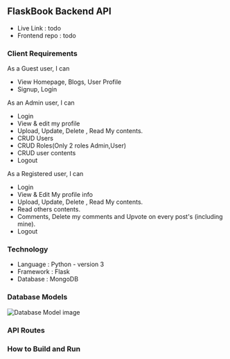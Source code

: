 ## FlaskBook Backend API

* Live Link : todo
* Frontend repo : todo

### Client Requirements
As a Guest user, I can
* View Homepage, Blogs, User Profile
* Signup, Login

As an Admin user, I can
* Login
* View & edit my profile
* Upload, Update, Delete , Read My contents.
* CRUD Users
* CRUD Roles(Only 2 roles Admin,User)
* CRUD user contents
* Logout

As a Registered user, I can
* Login
* View & Edit My profile info
* Upload, Update, Delete , Read My contents.
* Read others contents.
* Comments, Delete my comments and Upvote on every post's (including mine).
* Logout

### Technology
* Language : Python - version 3
* Framework : Flask
* Database : MongoDB

### Database Models
![Database Model image](https://drive.google.com/uc?export=view&id=1stsVefj52sP0D_KEtQvQCs-IKpbrymfR)

### API Routes

### How to Build and Run
